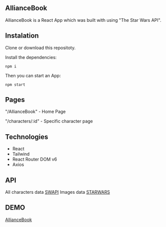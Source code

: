 ## AllianceBook

AllianceBook is a React App which was built with using "The Star Wars API".

## Instalation

Clone or download this repositoty.

Install the dependencies:

``` npm i ```

Then you can start an App:

``` npm start ```

## Pages

"/AllianceBook" - Home Page

"/characters/:id" - Specific character page

## Technologies 

- React
- Tailwind
- React Router DOM v6
- Axios

## API

All characters data [SWAPI](https://swapi.py4e.com/)
Images data [STARWARS](https://starwars-visualguide.com/#/characters?page=1)

## DEMO
[AllianceBook](https://rommans.github.io/AllianceBook/)
